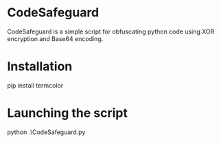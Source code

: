 # CodeSafeguard
CodeSafeguard is a simple script for obfuscating python code using XOR encryption and Base64 encoding.

# Installation
pip install termcolor

# Launching the script
python .\CodeSafeguard.py
